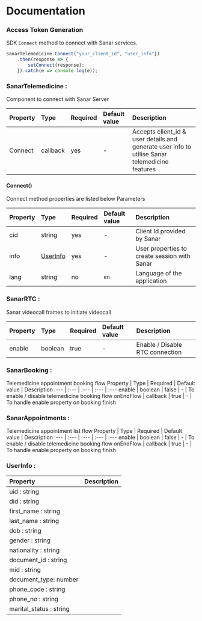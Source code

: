 # Documentation

### Access Token Generation
SDK `Connect` method to connect with Sanar services.

```javascript
SanarTelemedicine.Connect("your_client_id", "user_info"})
    .then(response => {
        setConnect(response);
    }).catch(e => console.log(e));
```


### SanarTelemedicine : 
Component to connect with Sanar Server

Property | Type | Required | Default value | Description
:--- | :--- | :--- | :--- | :---
Connect | callback | yes | - | Accepts client_id & user details and generate user info to utilise Sanar telemedicine features


#### Connect()
Connect method properties are listed below 
Parameters

Property | Type | Required | Default value | Description
:--- | :--- | :--- | :--- | :---
cid | string | yes | - | Client Id provided by Sanar
info | [UserInfo](https://github.com/PracticePixel/sanar-telemedicine-sdk/tree/master/doc#userinfo-) | yes | - | User properties to create session with Sanar
lang | string | no | `en` | Language of the application

### SanarRTC : 
Sanar videocall frames to initiate videocall

Property | Type | Required | Default value | Description
:--- | :--- | :--- | :--- | :---
enable | boolean | true | - | Enable / Disable RTC connection

### SanarBooking :
Telemedicine appointment booking flow
Property | Type | Required | Default value | Description
:--- | :--- | :--- | :--- | :---
enable | boolean | false | - | To enable / disable telemedicine booking flow
onEndFlow | callback | true | - | To handle enable property on booking finish


### SanarAppointments :
Telemedicine appointment list flow
Property | Type | Required | Default value | Description
:--- | :--- | :--- | :--- | :---
enable | boolean | false | - | To enable / disable telemedicine booking flow
onEndFlow | callback | true | - | To handle enable property on booking finish


### UserInfo :
Property | Description
:--- | :---
uid : string  | 
did : string  | 
first_name : string | 
last_name : string  | 
dob : string  | 
gender : string  | 
nationality : string | 
document_id : string | 
mid : string | 
document_type: number | 
phone_code : string  | 
phone_no : string | 
marital_status : string | 


